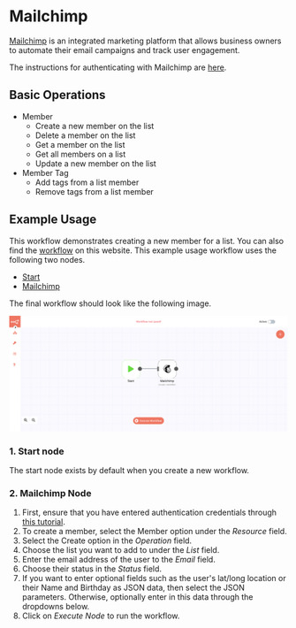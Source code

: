 # Mailchimp

[Mailchimp](https://mailchimp.com/) is an integrated marketing platform that allows business owners to automate their email campaigns and track user engagement.

The instructions for authenticating with Mailchimp are [here](../../../credentials/MailChimp).

## Basic Operations

- Member
	- Create a new member on the list
	- Delete a member on the list
	- Get a member on the list
	- Get all members on a list
	- Update a new member on the list
- Member Tag
	- Add tags from a list member
	- Remove tags from a list member

## Example Usage

This workflow demonstrates creating a new member for a list. You can also find the [workflow](https://n8n.io/workflows/413) on this website. This example usage workflow uses the following two nodes.

- [Start](../../core-nodes/Start)
- [Mailchimp]()

The final workflow should look like the following image.

![A workflow with the Mailchimp node](./workflow.png)

### 1. Start node

The start node exists by default when you create a new workflow.

### 2. Mailchimp Node

1. First, ensure that you have entered authentication credentials through [this tutorial](../../../credentials/MailChimp).
2. To create a member, select the Member option under the *Resource* field.
3. Select the Create option in the *Operation* field.
4. Choose the list you want to add to under the *List* field.
5. Enter the email address of the user to the *Email* field.
6. Choose their status in the *Status* field.
7. If you want to enter optional fields such as the user's lat/long location or their Name and Birthday as JSON data, then select the JSON parameters. Otherwise, optionally enter in this data through the dropdowns below.
8. Click on *Execute Node* to run the workflow.
